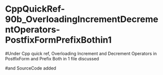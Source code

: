 # CppQuickRef-90b_OverloadingIncrementDecrementOperators-PostfixFormPrefixBothin1

#Under Cpp quick ref, Overloading Increment and Decrement Operators in PostfixForm and Prefix Both in 1 file discussed

#and SourceCode added
